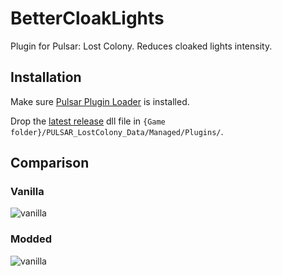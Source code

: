 # BetterCloakLights
Plugin for Pulsar: Lost Colony. Reduces cloaked lights intensity.

## Installation
Make sure [Pulsar Plugin Loader](https://github.com/PULSAR-Modders/pulsar-plugin-loader) is installed.

Drop the [latest release](https://github.com/Reavershark/BetterCloakLights/releases) dll file in `{Game folder}/PULSAR_LostColony_Data/Managed/Plugins/`.

## Comparison
### Vanilla
![vanilla](img/vanilla.png)

### Modded
![vanilla](img/modded.png)